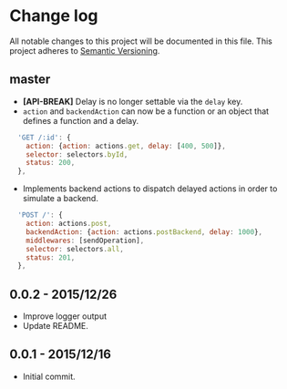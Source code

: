 # Change log

All notable changes to this project will be documented in this file.
This project adheres to [Semantic Versioning](http://semver.org/).

## master

* **[API-BREAK]** Delay is no longer settable via the `delay` key.
* `action` and `backendAction` can now be a function or an object that defines a function and a delay.

```js
  'GET /:id': {
    action: {action: actions.get, delay: [400, 500]},
    selector: selectors.byId,
    status: 200,
  },
```

* Implements backend actions to dispatch delayed actions in order to simulate a backend.

```js
  'POST /': {
    action: actions.post,
    backendAction: {action: actions.postBackend, delay: 1000},
    middlewares: [sendOperation],
    selector: selectors.all,
    status: 201,
  },
```

## 0.0.2 - 2015/12/26

* Improve logger output
* Update README.

## 0.0.1 - 2015/12/16

* Initial commit.
